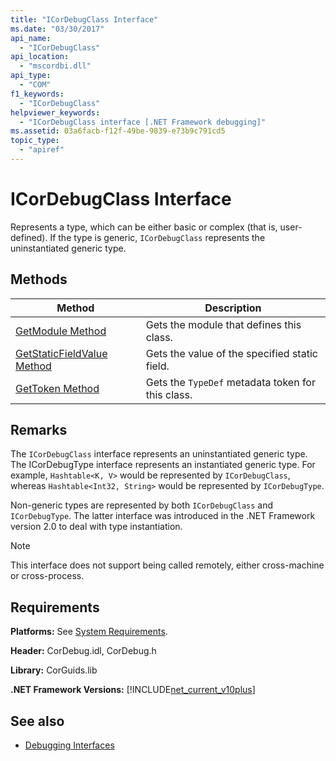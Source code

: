 ```yaml
---
title: "ICorDebugClass Interface"
ms.date: "03/30/2017"
api_name: 
  - "ICorDebugClass"
api_location: 
  - "mscordbi.dll"
api_type: 
  - "COM"
f1_keywords: 
  - "ICorDebugClass"
helpviewer_keywords: 
  - "ICorDebugClass interface [.NET Framework debugging]"
ms.assetid: 03a6facb-f12f-49be-9839-e73b9c791cd5
topic_type: 
  - "apiref"
---
```

# ICorDebugClass Interface

Represents a type, which can be either basic or complex (that is, user-defined). If the type is generic, `ICorDebugClass` represents the uninstantiated generic type.  
  
## Methods  
  
|Method|Description|  
|------------|-----------------|  
|[GetModule Method](icordebugclass-getmodule-method.md)|Gets the module that defines this class.|  
|[GetStaticFieldValue Method](icordebugclass-getstaticfieldvalue-method.md)|Gets the value of the specified static field.|  
|[GetToken Method](icordebugclass-gettoken-method.md)|Gets the `TypeDef` metadata token for this class.|  
  
## Remarks  
 The `ICorDebugClass` interface represents an uninstantiated generic type. The ICorDebugType interface represents an instantiated generic type. For example, `Hashtable<K, V>` would be represented by `ICorDebugClass`, whereas `Hashtable<Int32, String>` would be represented by `ICorDebugType`.  
  
 Non-generic types are represented by both `ICorDebugClass` and `ICorDebugType`. The latter interface was introduced in the .NET Framework version 2.0 to deal with type instantiation.  
  
> [!NOTE]
> This interface does not support being called remotely, either cross-machine or cross-process.  
  
## Requirements  
 **Platforms:** See [System Requirements](../../get-started/system-requirements.md).  
  
 **Header:** CorDebug.idl, CorDebug.h  
  
 **Library:** CorGuids.lib  
  
 **.NET Framework Versions:** [!INCLUDE[net_current_v10plus](../../../../includes/net-current-v10plus-md.md)]  
  
## See also

- [Debugging Interfaces](debugging-interfaces.md)
